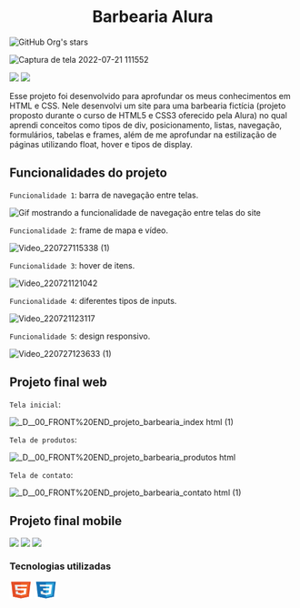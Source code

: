 <h1 align="center">Barbearia Alura</h1>

![GitHub Org's stars](https://img.shields.io/github/stars/lemong42/barbearia-alura?style=social)

![Captura de tela 2022-07-21 111552](https://user-images.githubusercontent.com/90742197/180236143-debf6548-396e-49a7-bd77-9ef3ef2a08c0.png)

<img src="http://img.shields.io/static/v1?label=STATUS&message=FINALIZADO&color=green&style=for-the-badge">
<img src="http://img.shields.io/static/v1?label=LAST%20UPDATE&message=27.07.2022&color=blue&style=for-the-badge">
  
Esse projeto foi desenvolvido para aprofundar os meus conhecimentos em HTML e CSS. Nele desenvolvi um site para uma barbearia fictícia (projeto proposto durante o curso de HTML5 e CSS3 oferecido pela Alura) no qual aprendi conceitos como tipos de div, posicionamento, listas, navegação, formulários, tabelas e frames, além de me aprofundar na estilização de páginas utilizando float, hover e tipos de display.

## Funcionalidades do projeto

`Funcionalidade 1`: barra de navegação entre telas.

![Gif mostrando a funcionalidade de navegação entre telas do site](https://user-images.githubusercontent.com/90742197/180243801-2cf89ab0-5cee-448a-a50b-e75c770a44cd.gif)

`Funcionalidade 2`: frame de mapa e vídeo.

![Video_220727115338 (1)](https://user-images.githubusercontent.com/90742197/181286739-78e88cc9-38ca-485c-bb51-ce92d027f90b.gif)

`Funcionalidade 3`: hover de itens.

![Video_220721121042](https://user-images.githubusercontent.com/90742197/180249433-5727c894-1f6f-4951-8a67-cd725f451ffe.gif)

`Funcionalidade 4`: diferentes tipos de inputs.

![Video_220721123117](https://user-images.githubusercontent.com/90742197/180254133-c26e8dfb-a300-43c4-86ca-6d5913d63c3c.gif)

`Funcionalidade 5`: design responsivo.

  ![Video_220727123633 (1)](https://user-images.githubusercontent.com/90742197/181289823-fafd2ce8-0078-4a5e-81cf-97dab15b5a4e.gif)

## Projeto final web

`Tela inicial`:

![_D__00_FRONT%20END_projeto_barbearia_index html (1)](https://user-images.githubusercontent.com/90742197/181293217-9d83c910-5e07-4f01-94f7-8c41f72f9174.png)


`Tela de produtos`:

![_D__00_FRONT%20END_projeto_barbearia_produtos html](https://user-images.githubusercontent.com/90742197/181293310-2e7f1d02-59ca-45b1-b4fd-c3f6941f3965.png)


`Tela de contato`:

![_D__00_FRONT%20END_projeto_barbearia_contato html (1)](https://user-images.githubusercontent.com/90742197/181293334-332e1e25-2798-4739-b436-f044913f0c60.png)


## Projeto final mobile

<img width=32% align="top" src="https://user-images.githubusercontent.com/90742197/181294319-29142b7a-5af5-4ac6-849b-812bd55acb85.png"> <img width=32% align="top" src="https://user-images.githubusercontent.com/90742197/181294348-1507a045-32db-4b2d-8b16-055c03470185.png"> <img width=32% align="top" src="https://user-images.githubusercontent.com/90742197/181294363-0584fa1d-0ac5-4152-8d21-72fb214fee21.png">


### Tecnologias utilizadas 

<div>
  <img align="center" alt="logo-HTML" height="30" width="40" src="https://raw.githubusercontent.com/devicons/devicon/master/icons/html5/html5-original.svg">
  <img align="center" alt="logo-CSS" height="30" width="40" src="https://raw.githubusercontent.com/devicons/devicon/master/icons/css3/css3-original.svg">
</div>
